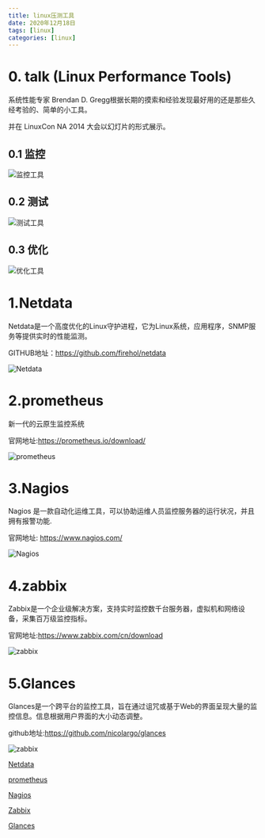 ```yaml
---
title: linux压测工具
date: 2020年12月18日
tags: [linux]
categories: [linux]
---
```


# 0. talk (Linux Performance Tools)

系统性能专家 Brendan D. Gregg根据长期的摸索和经验发现最好用的还是那些久经考验的、简单的小工具。

并在 LinuxCon NA 2014 大会以幻灯片的形式展示。

## 0.1 监控

![监控工具](pic_01.jpg)



## 0.2 测试

![测试工具](pic_02.jpg)



## 0.3 优化

![优化工具](pic_03.jpg)



# 1.Netdata

   Netdata是一个高度优化的Linux守护进程，它为Linux系统，应用程序，SNMP服务等提供实时的性能监测。

   GITHUB地址：https://github.com/firehol/netdata

   ![Netdata](pic_04.gif)

# 2.prometheus

新一代的云原生监控系统

官网地址:https://prometheus.io/download/

  ![prometheus](pic_05.gif)

# 3.Nagios

Nagios 是一款自动化运维工具，可以协助运维人员监控服务器的运行状况，并且拥有报警功能.

官网地址: https://www.nagios.com/

![Nagios](pic_06.png)

# 4.zabbix

Zabbix是一个企业级解决方案，支持实时监控数千台服务器，虚拟机和网络设备，采集百万级监控指标。	

官网地址:https://www.zabbix.com/cn/download

![zabbix](pic_07.png)

# 5.Glances

Glances是一个跨平台的监控工具，旨在通过诅咒或基于Web的界面呈现大量的监控信息。信息根据用户界面的大小动态调整。

github地址:https://github.com/nicolargo/glances

![zabbix](pic_08.png)



[Netdata](https://www.hi-linux.com/posts/42392.html)

[prometheus](https://www.prometheus.wang/quickstart/why-monitor.html)

[Nagios](https://www.jianshu.com/p/3476d98a4703)

[Zabbix](https://www.cnblogs.com/clsn/p/7885990.html)

[Glances](https://www.jianshu.com/p/799e8ccbe15f)